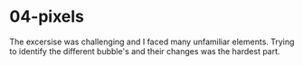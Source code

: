 # 04-pixels

The excersise was challenging and I faced many unfamiliar elements. Trying to identify the different bubble's and their changes was the hardest part.
